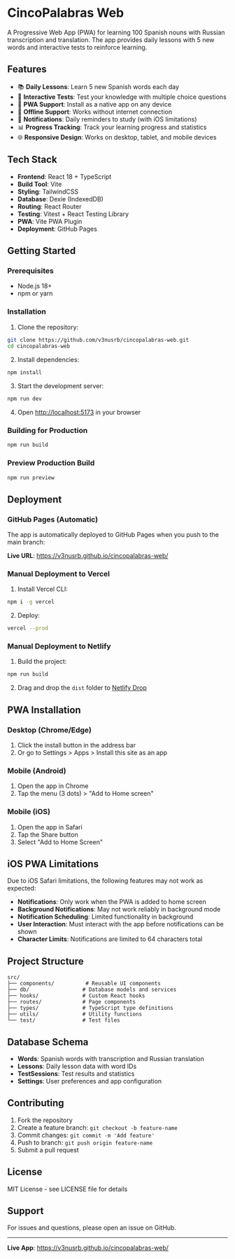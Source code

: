 # CincoPalabras Web

A Progressive Web App (PWA) for learning 100 Spanish nouns with Russian transcription and translation. The app provides daily lessons with 5 new words and interactive tests to reinforce learning.

## Features

- 📚 **Daily Lessons**: Learn 5 new Spanish words each day
- 🧠 **Interactive Tests**: Test your knowledge with multiple choice questions
- 📱 **PWA Support**: Install as a native app on any device
- 💾 **Offline Support**: Works without internet connection
- 🔔 **Notifications**: Daily reminders to study (with iOS limitations)
- 📊 **Progress Tracking**: Track your learning progress and statistics
- 🌐 **Responsive Design**: Works on desktop, tablet, and mobile devices

## Tech Stack

- **Frontend**: React 18 + TypeScript
- **Build Tool**: Vite
- **Styling**: TailwindCSS
- **Database**: Dexie (IndexedDB)
- **Routing**: React Router
- **Testing**: Vitest + React Testing Library
- **PWA**: Vite PWA Plugin
- **Deployment**: GitHub Pages

## Getting Started

### Prerequisites

- Node.js 18+ 
- npm or yarn

### Installation

1. Clone the repository:
```bash
git clone https://github.com/v3nusrb/cincopalabras-web.git
cd cincopalabras-web
```

2. Install dependencies:
```bash
npm install
```

3. Start the development server:
```bash
npm run dev
```

4. Open [http://localhost:5173](http://localhost:5173) in your browser

### Building for Production

```bash
npm run build
```

### Preview Production Build

```bash
npm run preview
```

## Deployment

### GitHub Pages (Automatic)

The app is automatically deployed to GitHub Pages when you push to the main branch:

**Live URL**: https://v3nusrb.github.io/cincopalabras-web/

### Manual Deployment to Vercel

1. Install Vercel CLI:
```bash
npm i -g vercel
```

2. Deploy:
```bash
vercel --prod
```

### Manual Deployment to Netlify

1. Build the project:
```bash
npm run build
```

2. Drag and drop the `dist` folder to [Netlify Drop](https://app.netlify.com/drop)

## PWA Installation

### Desktop (Chrome/Edge)
1. Click the install button in the address bar
2. Or go to Settings > Apps > Install this site as an app

### Mobile (Android)
1. Open the app in Chrome
2. Tap the menu (3 dots) > "Add to Home screen"

### Mobile (iOS)
1. Open the app in Safari
2. Tap the Share button
3. Select "Add to Home Screen"

## iOS PWA Limitations

Due to iOS Safari limitations, the following features may not work as expected:

- **Notifications**: Only work when the PWA is added to home screen
- **Background Notifications**: May not work reliably in background mode
- **Notification Scheduling**: Limited functionality in background
- **User Interaction**: Must interact with the app before notifications can be shown
- **Character Limits**: Notifications are limited to 64 characters total

## Project Structure

```
src/
├── components/          # Reusable UI components
├── db/                 # Database models and services
├── hooks/              # Custom React hooks
├── routes/             # Page components
├── types/              # TypeScript type definitions
├── utils/              # Utility functions
└── test/               # Test files
```

## Database Schema

- **Words**: Spanish words with transcription and Russian translation
- **Lessons**: Daily lesson data with word IDs
- **TestSessions**: Test results and statistics
- **Settings**: User preferences and app configuration

## Contributing

1. Fork the repository
2. Create a feature branch: `git checkout -b feature-name`
3. Commit changes: `git commit -m 'Add feature'`
4. Push to branch: `git push origin feature-name`
5. Submit a pull request

## License

MIT License - see LICENSE file for details

## Support

For issues and questions, please open an issue on GitHub.

---

**Live App**: https://v3nusrb.github.io/cincopalabras-web/
